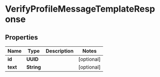 

# VerifyProfileMessageTemplateResponse


## Properties

| Name | Type | Description | Notes |
|------------ | ------------- | ------------- | -------------|
|**id** | **UUID** |  |  [optional] |
|**text** | **String** |  |  [optional] |



